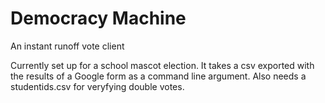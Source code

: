 # Democracy Machine
An instant runoff vote client

Currently set up for a school mascot election. It takes a csv exported with the
results of a Google form as a command line argument. Also needs a studentids.csv
for veryfying double votes.
